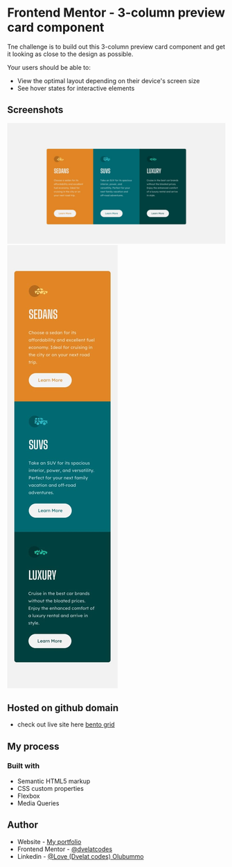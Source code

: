 # Frontend Mentor - 3-column preview card component

Tne challenge is to build out this 3-column preview card component and get it looking as close to the design as possible.

Your users should be able to:

- View the optimal layout depending on their device's screen size
- See hover states for interactive elements

## Screenshots

![alt text](design/desktop-design.jpg)
![alt text](design/mobile-design.jpg)

## Hosted on github domain

- check out live site here [bento grid]()

## My process

### Built with

- Semantic HTML5 markup
- CSS custom properties
- Flexbox
- Media Queries

## Author

- Website - [My portfolio](https://dvelat-portfolio.vercel.app/)
- Frontend Mentor - [@dvelatcodes](https://www.frontendmentor.io/profile/dvelatcodes)
- Linkedin - [@Love (Dvelat codes) Olubummo](https://www.linkedin.com/in/love-olubummo-dvelat/)